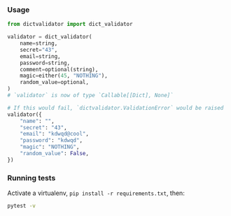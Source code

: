 
### Usage


```python
from dictvalidator import dict_validator

validator = dict_validator(
    name=string,
    secret="43",
    email=string,
    password=string,
    comment=optional(string),
    magic=either(45, "NOTHING"),
    random_value=optional,
)
# `validator` is now of type `Callable[[Dict], None]`

# If this would fail, `dictvalidator.ValidationError` would be raised
validator({
    "name": "",
    "secret": "43",
    "email": "kdwqd@cool",
    "password": "kdwqd",
    "magic": "NOTHING",
    "random_value": False,
})
```


### Running tests

Activate a virtualenv, `pip install -r requirements.txt`, then:

```bash
pytest -v
```
